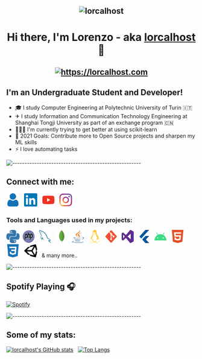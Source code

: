 <h2 align="center"><img src="https://komarev.com/ghpvc/?username=lorcalhost&style=flat-square" alt="lorcalhost" /></h2>
<h1 align="center"> Hi there, I'm Lorenzo - aka <a href="https://lorcalhost.com">lorcalhost</a> 👋 </h1>
<h2 align="center"><a href="https://lorcalhost.com"><img src="https://img.shields.io/website?label=lorcalhost.com&style=for-the-badge&url=https%3A%2F%2Florcalhost.com" alt="https://lorcalhost.com"/></a></h2>
<link>

## I'm an Undergraduate Student and Developer!
- 🎓 I study Computer Engineering at Polytechnic University of Turin :it:
- ✈ I study Information and Communication Technology Engineering at Shanghai Tongji University as part of an exchange program :cn:
- 👨🏻‍💻  I'm currently trying to get better at using scikit-learn
- 🥅 2021 Goals: Contribute more to Open Source projects and sharpen my ML skills
- ⚡ I love automating tasks

![-----------------------------------------------------](https://raw.githubusercontent.com/andreasbm/readme/master/assets/lines/aqua.png)

## Connect with me:

[<img height="35" width="35" src="https://raw.githubusercontent.com/lorcalhost/lorcalhost/master/icons/website.svg" alt="lorcalhost | Website" />][website] &nbsp;
[<img height="35" width="35" src="https://raw.githubusercontent.com/lorcalhost/lorcalhost/master/icons/linkedin.svg" alt="lorcalhost | Linkedin" />][linkedin] &nbsp;
[<img height="35" width="35" src="https://raw.githubusercontent.com/lorcalhost/lorcalhost/master/icons/youtube.svg" alt="lorcalhost | YouTube" />][youtube] &nbsp;
[<img height="35" width="35" src="https://raw.githubusercontent.com/lorcalhost/lorcalhost/master/icons/instagram.svg" alt="lorcalhost | Instagram" />][instagram] &nbsp;

### Tools and Languages used in my projects:

[<img height="35" width="35" src="https://raw.githubusercontent.com/lorcalhost/lorcalhost/master/icons/python.svg" alt="Python" />](# "Python")&nbsp;
[<img height="35" width="32" src="https://raw.githubusercontent.com/lorcalhost/lorcalhost/master/icons/php.svg" alt="PHP" />](# "PHP") &nbsp;
[<img height="35" width="32" src="https://raw.githubusercontent.com/lorcalhost/lorcalhost/master/icons/mysql.svg" alt="MySQL" />](# "SQL") &nbsp;
[<img height="35" width="32" src="https://raw.githubusercontent.com/lorcalhost/lorcalhost/master/icons/mongodb.svg" alt="MongoDB" />](# "MongoDB") &nbsp;
[<img height="35" width="32" src="https://raw.githubusercontent.com/lorcalhost/lorcalhost/master/icons/java.svg" alt="Java" />](# "Java") &nbsp;
[<img height="35" width="32" src="https://raw.githubusercontent.com/lorcalhost/lorcalhost/master/icons/linux.svg" alt="Linux" />](# "Linux") &nbsp;
[<img height="35" width="32" src="https://raw.githubusercontent.com/lorcalhost/lorcalhost/master/icons/git.svg" alt="Git" />](# "Git") &nbsp;
[<img height="35" width="32" src="https://raw.githubusercontent.com/lorcalhost/lorcalhost/master/icons/visualstudio.svg" alt="Visual Studio"/>](# "Visual Studio") &nbsp;
[<img height="35" width="32" src="https://raw.githubusercontent.com/lorcalhost/lorcalhost/master/icons/flutter.svg" alt="Flutter" />](# "Flutter") &nbsp;
[<img height="35" width="32" src="https://raw.githubusercontent.com/lorcalhost/lorcalhost/master/icons/android.svg" alt="Android" />](# "Android OS") &nbsp;
[<img height="35" width="35" src="https://raw.githubusercontent.com/lorcalhost/lorcalhost/master/icons/html5.svg" alt="HTML5" />](# "HTML5") &nbsp;
[<img height="35" width="35" src="https://raw.githubusercontent.com/lorcalhost/lorcalhost/master/icons/css3.svg" alt="CSS 3" />](# "CSS3") &nbsp;
[<img height="35" width="35" src="https://raw.githubusercontent.com/lorcalhost/lorcalhost/master/icons/unity.svg" alt="Unity 3D" />](# "Unity 3D") &nbsp;
& many more..

![-----------------------------------------------------](https://raw.githubusercontent.com/andreasbm/readme/master/assets/lines/aqua.png)

## Spotify Playing 🎧

[![Spotify](https://novatorem-nu-umber.vercel.app/api/spotify)](https://open.spotify.com/user/1169233185)

![-----------------------------------------------------](https://raw.githubusercontent.com/andreasbm/readme/master/assets/lines/aqua.png)

## Some of my stats:

[![lorcalhost's GitHub stats](https://github-readme-stats-alpha-rust.vercel.app/api?username=lorcalhost&show_icons=true&hide_border=true&count_private=true&title_color=2aa889&icon_color=599cab&text_color=99d1ce&bg_color=0c1016)](https://github.com/anuraghazra/github-readme-stats) &nbsp;
[![Top Langs](https://github-readme-stats.vercel.app/api/top-langs/?username=lorcalhost&layout=compact&langs_count=10&show_icons=true&hide_border=true&count_private=true&title_color=2aa889&icon_color=599cab&text_color=99d1ce&bg_color=0c1016)](https://github.com/anuraghazra/github-readme-stats)





[website]: https://lorcalhost.com
[youtube]: https://www.youtube.com/channel/UChxgTPA-zBJPfB7u7WeAE7w
[instagram]: https://instagram.com/lollocll
[linkedin]: https://www.linkedin.com/in/callegarilorenzo/

